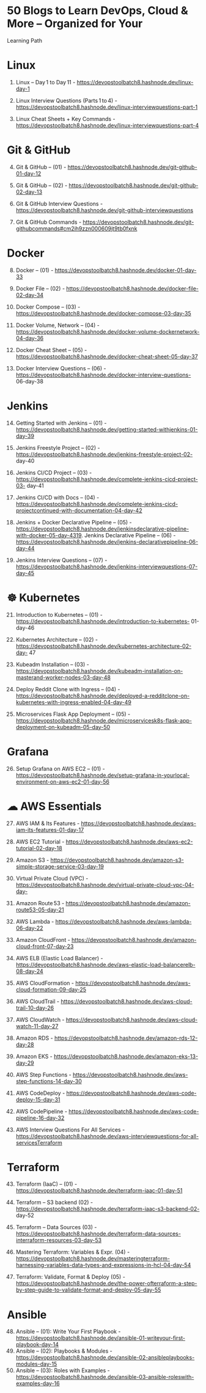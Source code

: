 # 50 Blogs to Learn DevOps, Cloud & More – Organized for Your
Learning Path

# Linux
1. Linux – Day 1 to Day 11 - https://devopstoolbatch8.hashnode.dev/linux-day-1

2. Linux Interview Questions (Parts 1 to 4) - https://devopstoolbatch8.hashnode.dev/linux-interviewquestions-part-1

3. Linux Cheat Sheets + Key Commands - https://devopstoolbatch8.hashnode.dev/linux-interviewquestions-part-4



# Git & GitHub

4. Git & GitHub – (01) - https://devopstoolbatch8.hashnode.dev/git-github-01-day-12

5. Git & GitHub – (02) - https://devopstoolbatch8.hashnode.dev/git-github-02-day-13

6. Git & GitHub Interview Questions - https://devopstoolbatch8.hashnode.dev/git-github-interviewquestions

7. Git & GitHub Commands - https://devopstoolbatch8.hashnode.dev/git-githubcommands#cm2ih9zzn000609jt9tb0fxnk




# Docker

8. Docker – (01) - https://devopstoolbatch8.hashnode.dev/docker-01-day-33
9. Docker File – (02) - https://devopstoolbatch8.hashnode.dev/docker-file-02-day-34
10. Docker Compose – (03) - https://devopstoolbatch8.hashnode.dev/docker-compose-03-day-35

11. Docker Volume, Network – (04) - https://devopstoolbatch8.hashnode.dev/docker-volume-dockernetwork-04-day-36

12. Docker Cheat Sheet – (05) - https://devopstoolbatch8.hashnode.dev/docker-cheat-sheet-05-day-37

13. Docker Interview Questions – (06) - https://devopstoolbatch8.hashnode.dev/docker-interview-questions-
06-day-38





# Jenkins

14. Getting Started with Jenkins – (01) - https://devopstoolbatch8.hashnode.dev/getting-started-withjenkins-01-day-39

15. Jenkins Freestyle Project – (02) - https://devopstoolbatch8.hashnode.dev/jenkins-freestyle-project-02-
day-40

16. Jenkins CI/CD Project – (03) - https://devopstoolbatch8.hashnode.dev/complete-jenkins-cicd-project-03-
day-41

17. Jenkins CI/CD with Docs – (04) - https://devopstoolbatch8.hashnode.dev/complete-jenkins-cicd-projectcontinued-with-documentation-04-day-42

18. Jenkins + Docker Declarative Pipeline – (05) - https://devopstoolbatch8.hashnode.dev/jenkinsdeclarative-pipeline-with-docker-05-day-4319. Jenkins Declarative Pipeline – (06) - https://devopstoolbatch8.hashnode.dev/jenkins-declarativepipeline-06-day-44

20. Jenkins Interview Questions – (07) - https://devopstoolbatch8.hashnode.dev/jenkins-interviewquestions-07-day-45




# ☸ Kubernetes

21. Introduction to Kubernetes – (01) - https://devopstoolbatch8.hashnode.dev/introduction-to-kubernetes-
01-day-46

22. Kubernetes Architecture – (02) - https://devopstoolbatch8.hashnode.dev/kubernetes-architecture-02-day-
47

23. Kubeadm Installation – (03) - https://devopstoolbatch8.hashnode.dev/kubeadm-installation-on-masterand-worker-nodes-03-day-48

24. Deploy Reddit Clone with Ingress – (04) - https://devopstoolbatch8.hashnode.dev/deployed-a-redditclone-on-kubernetes-with-ingress-enabled-04-day-49

25. Microservices Flask App Deployment – (05) - https://devopstoolbatch8.hashnode.dev/microservicesk8s-flask-app-deployment-on-kubeadm-05-day-50




# Grafana
26. Setup Grafana on AWS EC2 – (01) - https://devopstoolbatch8.hashnode.dev/setup-grafana-in-yourlocal-environment-on-aws-ec2-01-day-56





# ☁ AWS Essentials

27. AWS IAM & Its Features - https://devopstoolbatch8.hashnode.dev/aws-iam-its-features-01-day-17

28. AWS EC2 Tutorial - https://devopstoolbatch8.hashnode.dev/aws-ec2-tutorial-02-day-18

29. Amazon S3 - https://devopstoolbatch8.hashnode.dev/amazon-s3-simple-storage-service-03-day-19

30. Virtual Private Cloud (VPC) - https://devopstoolbatch8.hashnode.dev/virtual-private-cloud-vpc-04-day-

31. Amazon Route 53 - https://devopstoolbatch8.hashnode.dev/amazon-route53-05-day-21

32. AWS Lambda - https://devopstoolbatch8.hashnode.dev/aws-lambda-06-day-22

33. Amazon CloudFront - https://devopstoolbatch8.hashnode.dev/amazon-cloud-front-07-day-23

34. AWS ELB (Elastic Load Balancer) - https://devopstoolbatch8.hashnode.dev/aws-elastic-load-balancerelb-08-day-24

35. AWS CloudFormation - https://devopstoolbatch8.hashnode.dev/aws-cloud-formation-09-day-25

36. AWS CloudTrail - https://devopstoolbatch8.hashnode.dev/aws-cloud-trail-10-day-26

37. AWS CloudWatch - https://devopstoolbatch8.hashnode.dev/aws-cloud-watch-11-day-27

38. Amazon RDS - https://devopstoolbatch8.hashnode.dev/amazon-rds-12-day-28

39. Amazon EKS - https://devopstoolbatch8.hashnode.dev/amazon-eks-13-day-29

40. AWS Step Functions - https://devopstoolbatch8.hashnode.dev/aws-step-functions-14-day-30

41. AWS CodeDeploy - https://devopstoolbatch8.hashnode.dev/aws-code-deploy-15-day-31

42. AWS CodePipeline - https://devopstoolbatch8.hashnode.dev/aws-code-pipeline-16-day-32

43. AWS Interview Questions For All Services - https://devopstoolbatch8.hashnode.dev/aws-interviewquestions-for-all-servicesTerraform





# Terraform

43. Terraform (IaaC) – (01) - https://devopstoolbatch8.hashnode.dev/terraform-iaac-01-day-51

44. Terraform – S3 backend (02) - https://devopstoolbatch8.hashnode.dev/terraform-iaac-s3-backend-02-
day-52

45. Terraform – Data Sources (03) - https://devopstoolbatch8.hashnode.dev/terraform-data-sources-interraform-resources-03-day-53

46. Mastering Terraform: Variables & Expr. (04) - https://devopstoolbatch8.hashnode.dev/masteringterraform-harnessing-variables-data-types-and-expressions-in-hcl-04-day-54

47. Terraform: Validate, Format & Deploy (05) - https://devopstoolbatch8.hashnode.dev/the-power-ofterraform-a-step-by-step-guide-to-validate-format-and-deploy-05-day-55




# Ansible

48. Ansible – (01): Write Your First Playbook - https://devopstoolbatch8.hashnode.dev/ansible-01-writeyour-first-playbook-day-14
49. Ansible – (02): Playbooks & Modules - https://devopstoolbatch8.hashnode.dev/ansible-02-ansibleplaybooks-modules-day-15
50. Ansible – (03): Roles with Examples - https://devopstoolbatch8.hashnode.dev/ansible-03-ansible-roleswith-examples-day-16

